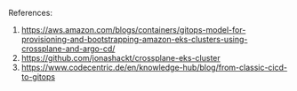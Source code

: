 References:
1. https://aws.amazon.com/blogs/containers/gitops-model-for-provisioning-and-bootstrapping-amazon-eks-clusters-using-crossplane-and-argo-cd/
2. https://github.com/jonashackt/crossplane-eks-cluster
4. https://www.codecentric.de/en/knowledge-hub/blog/from-classic-cicd-to-gitops
